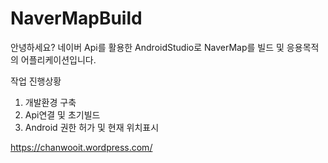 # NaverMapBuild

안녕하세요? 네이버 Api를 활용한 AndroidStudio로 NaverMap를 빌드 및 응용목적의 어플리케이션입니다.

작업 진행상황
1. 개발환경 구축
2. Api연결 및 초기빌드
3. Android 권한 허가 및 현재 위치표시

https://chanwooit.wordpress.com/
